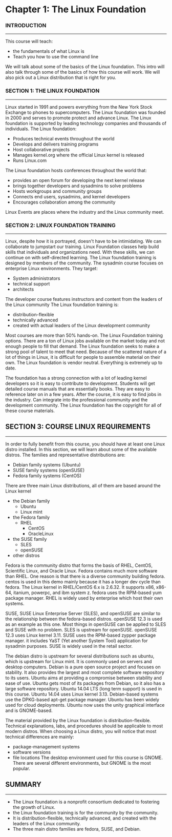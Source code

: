 # Chapter 1: The Linux Foundation


### INTRODUCTION
___

This course will teach:
  * the fundamentals of what Linux is
  * Teach you how to use the command line

We will talk about some of the basics of the Linux foundation.
This intro will also talk through some of the basics of how this course will work.
We will also pick out a Linux distribution that is right for you.

### SECTION 1: THE LINUX FOUNDATION
___

Linux started in 1991 and powers everything from the New York Stock Exchange to phones to supercomputers.
The Linux foundation was founded in 2000 and serves to promote protect and advance Linux.
The Linux foundation is supported by leading technology companies and thousands of individuals.
The Linux foundation:
  * Produces technical events throughout the world
  * Develops and delivers training programs
  * Host collaborative projects
  * Manages kernel.org where the official Linux kernel is released
  * Runs Linux.com

The Linux foundation hosts conferences throughout the world that:
  * provides an open forum for developing the next kernel release
  * brings together developers and sysadmins to solve problems
  * Hosts workgroups and community groups
  * Connects end users, sysadmins, and kernel developers
  * Encourages collaboration among the community

Linux Events are places where the industry and the Linux community meet.


### SECTION 2: LINUX FOUNDATION TRAINING
___

Linux, despite how it is portrayed, doesn't have to be intimidating.
We can collaborate to jumpstart our training.
Linux Foundation classes help build skills that individuals and organizations need.
With these skills, we can continue on with self-directed learning.
The Linux foundation training is designed by members of the community.
The sysadmin course focuses on enterprise Linux environments.
They target:
  * System administrators
  * technical support
  * architects

The developer course features instructors and content from the leaders of the Linux community
The Linux foundation training is:
  * distribution-flexible
  * technically advanced
  * created with actual leaders of the Linux development community

Most courses are more than 50% hands-on.
The Linux Foundation training options.
There are a ton of Linux jobs available on the market today and not enough people to fill that demand.
The Linux foundation seeks to make a strong pool of talent to meet that need.
Because of the scattered nature of a lot of things in Linux, it is difficult for people to assemble material on their own.
The Linux foundation is vendor neutral.
Everything is extremely up to date.

The foundation has a strong connection with a lot of leading kernel developers so it is easy to contribute to development.
Students will get detailed course manuals that are essentially books.
They are easy to reference later on in a few years.
After the course, it is easy to find jobs in the industry.
Can integrate into the professional community and the development community.
The Linux foundation has the copyright for all of these course materials.


## SECTION 3: COURSE LINUX REQUIREMENTS
___

In order to fully benefit from this course, you should have at least one Linux distro installed.
In this section, we will learn about some of the available distros.
The families and representative distributions are:
  * Debian family systems (Ubuntu)
  * SUSE family systems (openSUSE)
  * Fedora family systems (CentOS)

There are three main Linux distributions, all of them are based around the Linux kernel
  + the Debian family
    * Ubuntu
    * Linux mint
  + the Fedora family
    * RHEL
      + CentOS
      + OracleLinux
  + the SUSE family
    * SLES
    * openSUSE
  + other distros

Fedora is the community distro that forms the basis of RHEL, CentOS, Scientific Linux, and Oracle Linux.
Fedora contains much more software than RHEL.
One reason is that there is a diverse community building fedora.
centos is used in this demo mainly because it has a longer dev cycle than fedora.
The Linux kernel in RHEL/CentOS 6.x is 2.6.32.
It supports x86, x86-64, itanium, powerpc, and ibm system z.
fedora uses the RPM-based yum package manager.
RHEL is widely used by enterprise which host their own systems.

SUSE, SUSE Linux Enterprise Server (SLES), and openSUSE are similar to the relationship between the fedora-based distros.
openSUSE 12.3 is used as an example as this one.
Most things in openSUSE can be applied to SLES and SUSE with no problem.
SLES is upstream for openSUSE.
openSUSE 12.3 uses Linux kernel 3.11.
SUSE uses the RPM-based zypper package manager.
it includes YaST (Yet another System Tool) application for sysadmin purposes.
SUSE is widely used in the retail sector.

The debian distro is upstream for several distributions such as ubuntu, which is upstream for Linux mint.
It is commonly used on servers and desktop computers.
Debian is a pure open source project and focuses on stability.
It also provides the largest and most complete software repository to its users.
Ubuntu aims at providing a compromise between stability and ease of use.
Ubuntu gets most of its packages from Debian, so it also has a large software repository.
Ubuntu 14.04 LTS (long term support) is used in this course.
Ubuntu 14.04 uses Linux kernel 3.13.
Debian-based systems use the DPKG-based apt-get package manager.
Ubuntu has been widely used for cloud deployments.
Ubuntu now uses the unity graphical interface and is GNOME-based.

The material provided by the Linux foundation is distribution-flexible.
Technical explanations, labs, and procedures should be applicable to most modern distros.
When choosing a Linux distro, you will notice that most technical differences are mainly:
  * package-management systems
  * software versions
  * file locations
The desktop environment used for this course is GNOME.
There are several different environments, but GNOME is the most popular.


## SUMMARY
___

* The Linux foundation is a nonprofit consortium dedicated to fostering the growth of Linux.
* the Linux foundation training is for the community by the community.
* It is distribution-flexible, technically advanced, and created with the leaders of the Linux community.
* The three main distro families are fedora, SUSE, and Debian.
